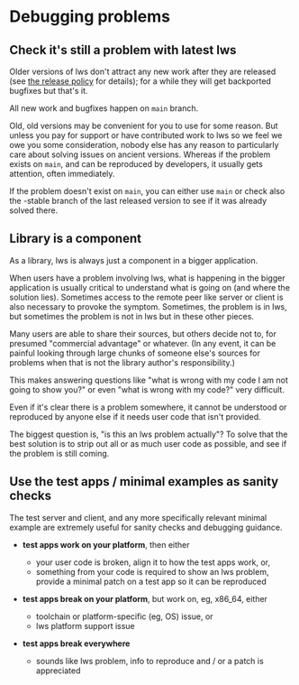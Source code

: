 Debugging problems
==================

Check it's still a problem with latest lws
------------------------------------------

Older versions of lws don't attract any new work after they are released
(see [the release policy](https://libwebsockets.org/git/libwebsockets/tree/READMEs/README.release-policy.md) for details);
for a while they will get backported bugfixes but that's it.

All new work and bugfixes happen on `main` branch.

Old, old versions may be convenient for you to use for some reason.  But unless
you pay for support or have contributed work to lws so we feel we owe you some
consideration, nobody else has any reason to particularly care about solving
issues on ancient versions.  Whereas if the problem exists on `main`, and can be
reproduced by developers, it usually gets attention, often immediately.

If the problem doesn't exist on `main`, you can either use `main` or check also
the -stable branch of the last released version to see if it was already solved
there.

Library is a component
----------------------

As a library, lws is always just a component in a bigger application.

When users have a problem involving lws, what is happening in the bigger
application is usually critical to understand what is going on (and where the
solution lies).  Sometimes access to the remote peer like server or client is also
necessary to provoke the symptom.  Sometimes, the problem is in lws, but
sometimes the problem is not in lws but in these other pieces.

Many users are able to share their sources, but others decide not to, for
presumed "commercial advantage" or whatever.  (In any event, it can be painful
looking through large chunks of someone else's sources for problems when that
is not the library author's responsibility.)

This makes answering questions like "what is wrong with my code I am not
going to show you?" or even "what is wrong with my code?" very difficult.

Even if it's clear there is a problem somewhere, it cannot be understood or
reproduced by anyone else if it needs user code that isn't provided.

The biggest question is, "is this an lws problem actually"?  To solve that
the best solution is to strip out all or as much user code as possible,
and see if the problem is still coming.


Use the test apps / minimal examples as sanity checks
-----------------------------------------------------

The test server and client, and any more specifically relevant minimal example
 are extremely useful for sanity checks and debugging guidance.

 - **test apps work on your platform**, then either
   - your user code is broken, align it to how the test apps work, or,
   - something from your code is required to show an lws problem, provide a
     minimal patch on a test app so it can be reproduced
     
 - **test apps break on your platform**, but work on, eg, x86_64, either
   - toolchain or platform-specific (eg, OS) issue, or
   - lws platform support issue

 - **test apps break everywhere**
   - sounds like lws problem, info to reproduce and / or a patch is appreciated
